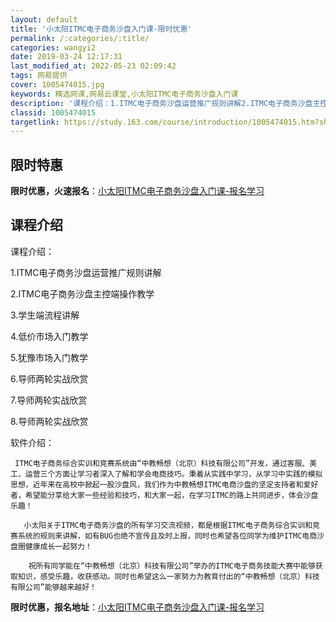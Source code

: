 ```yaml
---
layout: default
title: '小太阳ITMC电子商务沙盘入门课-限时优惠'
permalink: /:categories/:title/
categories: wangyi2
date: 2019-03-24 12:17:31
last_modified_at: 2022-05-23 02:09:42
tags: 网易提供
cover: 1005474015.jpg
keywords: 精选网课,网易云课堂,小太阳ITMC电子商务沙盘入门课
description: '课程介绍：1.ITMC电子商务沙盘运营推广规则讲解2.ITMC电子商务沙盘主控端操作教学3.学生端流程讲解4.低价市场入'
classid: 1005474015
targetlink: https://study.163.com/course/introduction/1005474015.htm?share=1&shareId=1025206652&utm_campaign=share&utm_medium=iphoneShare&utm_source=&utm_u=1025206652
---
```


## 限时特惠

**限时优惠，火速报名**：[小太阳ITMC电子商务沙盘入门课-报名学习](https://study.163.com/course/introduction/1005474015.htm?share=1&shareId=1025206652&utm_campaign=share&utm_medium=iphoneShare&utm_source=&utm_u=1025206652)

## 课程介绍

课程介绍：

1.ITMC电子商务沙盘运营推广规则讲解

2.ITMC电子商务沙盘主控端操作教学

3.学生端流程讲解

4.低价市场入门教学

5.犹豫市场入门教学

6.导师两轮实战欣赏

7.导师两轮实战欣赏

8.导师两轮实战欣赏

软件介绍：

     ITMC电子商务综合实训和竞赛系统由“中教畅想（北京）科技有限公司”开发，通过客服、美工、运营三个方面让学习者深入了解和学会电商技巧。秉着从实践中学习，从学习中实践的模拟思想，近年来在高校中掀起一股沙盘风，我们作为中教畅想ITMC电商沙盘的坚定支持者和爱好者，希望能分享给大家一些经验和技巧，和大家一起，在学习ITMC的路上共同进步，体会沙盘乐趣！

       小太阳关于ITMC电子商务沙盘的所有学习交流视频，都是根据ITMC电子商务综合实训和竞赛系统的规则来讲解，如有BUG也绝不宣传且及时上报，同时也希望各位同学为维护ITMC电商沙盘圈健康成长一起努力！

        祝所有同学能在“中教畅想（北京）科技有限公司”举办的ITMC电子商务技能大赛中能够获取知识，感受乐趣，收获感动。同时也希望这么一家努力为教育付出的“中教畅想（北京）科技有限公司”能够越来越好！

**限时优惠，报名地址**：[小太阳ITMC电子商务沙盘入门课-报名学习](https://study.163.com/course/introduction/1005474015.htm?share=1&shareId=1025206652&utm_campaign=share&utm_medium=iphoneShare&utm_source=&utm_u=1025206652)

